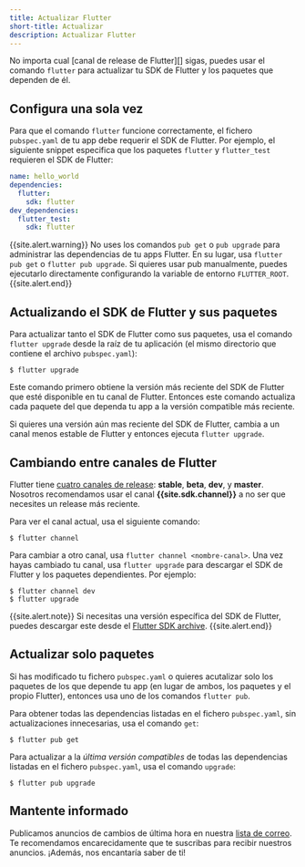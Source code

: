 ```yaml
---
title: Actualizar Flutter
short-title: Actualizar
description: Actualizar Flutter
---
```


No importa cual [canal de release de Flutter][] sigas,
puedes usar el comando `flutter` para actualizar tu SDK de Flutter
y los paquetes que dependen de él.


## Configura una sola vez

Para que el comando `flutter` funcione correctamente,
el fichero `pubspec.yaml` de tu app debe requerir el SDK de Flutter.
Por ejemplo, el siguiente snippet especifica que los paquetes 
`flutter` y `flutter_test` requieren el SDK de Flutter:

```yaml
name: hello_world
dependencies:
  flutter:
    sdk: flutter
dev_dependencies:
  flutter_test:
    sdk: flutter
```

{{site.alert.warning}}
No uses los comandos `pub get` o `pub upgrade` para administrar las dependencias 
de tu apps Flutter.
En su lugar, usa `flutter pub get` o `flutter pub upgrade`.
Si quieres usar pub manualmente, puedes ejecutarlo directamente configurando la 
variable de entorno `FLUTTER_ROOT`.
{{site.alert.end}}


## Actualizando el SDK de Flutter y sus paquetes

Para actualizar tanto el SDK de Flutter como sus paquetes, 
usa el comando `flutter upgrade` desde la raíz de tu aplicación 
(el mismo directorio que contiene el archivo `pubspec.yaml`):

```terminal
$ flutter upgrade
```

Este comando primero obtiene la versión más reciente del SDK de Flutter 
que esté disponible en tu canal de Flutter.
Entonces este comando actualiza cada paquete del que dependa tu app 
a la versión compatible más reciente.

Si quieres una versión aún mas reciente del SDK de Flutter, 
cambia a un canal menos estable de Flutter 
y entonces ejecuta `flutter upgrade`.

## Cambiando entre canales de Flutter

Flutter tiene [cuatro canales de release][Flutter release channel]:
**stable**, **beta**, **dev**, y **master**.
Nosotros recomendamos usar el canal **{{site.sdk.channel}}** 
a no ser que necesites un release más reciente.

Para ver el canal actual, usa el siguiente comando:

```terminal
$ flutter channel
```

Para cambiar a otro canal, usa `flutter channel <nombre-canal>`.
Una vez hayas cambiado tu canal, usa `flutter upgrade`
para descargar el SDK de Flutter y los paquetes dependientes.
Por ejemplo:

```terminal
$ flutter channel dev
$ flutter upgrade
```

{{site.alert.note}}
Si necesitas una versión específica del SDK de Flutter,
puedes descargar este desde el [Flutter SDK archive][].
{{site.alert.end}}

## Actualizar solo paquetes

Si has modificado tu fichero `pubspec.yaml` o quieres acutalizar 
solo los paquetes de los que depende tu app (en lugar de ambos, los paquetes 
y el propio Flutter), entonces usa uno de los comandos `flutter pub`.

Para obtener todas las dependencias listadas en el fichero `pubspec.yaml`,
sin actualizaciones innecesarias, usa el comando `get`:

```terminal
$ flutter pub get
```

Para actualizar a la _última versión compatibles_ de 
todas las dependencias listadas en el fichero `pubspec.yaml`,
usa el comando `upgrade`:

```terminal
$ flutter pub upgrade
```


## Mantente informado

Publicamos anuncios de cambios de última hora en nuestra 
[lista de correo][]. Te recomendamos encarecidamente que te suscribas para recibir nuestros anuncios.
¡Además, nos encantaría saber de ti!

[Flutter SDK archive]: /docs/development/tools/sdk/archive
[Flutter release channel]: {{site.github}}/flutter/flutter/wiki/Flutter-build-release-channels
[lista de correo]: {{site.groups}}/forum/#!forum/flutter-dev
